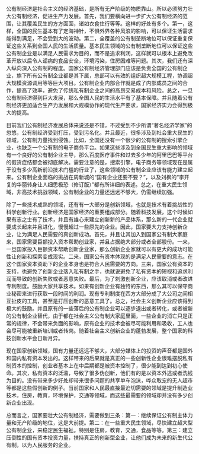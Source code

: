 公有制经济是社会主义的经济基础，是所有无产阶级的物质靠山。所以必须努力壮大公有制经济，促进生产力发展。首先，我们要横向进一步扩大公有制经济的范围，让其覆盖民生的方方面面，诸如衣食住行等等。这样的好处有多个。第一，这样，全国的民生基本有了定海神针，不惧外界各种风浪的影响，可以保证生活需求能得到满足，不会受到大的波动。第二，全覆盖的公有制垄断地位可以保证重复保证这些关系到全国人民的生活质量。基本民生领域的公有制垄断地位可以保证这些公有制企业是以满足人民需求为目的，而不是追求利润，这样就可以根本上避免改革开放以后令人诟病的食品安全，环境污染，住房困难等问题。其次，我们还有深入纵向深入公有制的程度。国家公有制经济管理部门应该是负责全国的公有制企业，旗下所有公有制企业都是其下属，总部可以有效的组织超大规模工程，协调超大规模资源调用等等巨大项目。公有制企业内部合作就是成了内部成员之间的合作，提高了效率，避免了传统私有制企业之间的高昂交易成本和风险。总之，一旦公有制经济得到巨大发展，那么全国人民的生活水平有了基本保障。并且随着公有制经济更加适合生产力发展和大规模协作的现代生产要求，国家经济实力会得到极大的提高。

目前我们公有制经济发展总体来说还是不错，不过受到不少所谓“著名经济学家”的忽悠，公有制经济受到打压，受到污名化。并且最近，很多涉及到社会重大民生的领域，公有制力量找到侵蚀。比如，全国还没有一个很少的公有制的搜索引擎企业，也缺乏一个公有制的电子商务平台。如果这些涉及到全国民生重大影响的领域有一个良好的公有制企业主导，那么百度医疗事件和过去多少年的阿里巴巴等平台的假货症结都会被彻底解决。需要注意的是，搜索引擎，电子商务等领域现在是属于没有多少高新前沿技术门槛的行业了，这些领域的公有制企业应该有能力建立起来。公有制企业面临的挑战在周新城的“国有企业还要不要？”，以及刘枫的“李开复的华丽转身让人细思极恐（修订版）”都有所详细的表述。总之，在重大民生领域，非高技术挑战领域，公有制企业的力量还远远不够大，仍需继续加强。

除了一些技术成熟的领域，还有有一大部分是创新领域，也就是技术有着挑战性的科学创新行业。创新经济是国家经济的重要组成部分。随着科技发展，这个时候如果有志之士有了技术，并且有雄心来建立创新新的产品体系，那么新的一代企业就要成长起来并且进化，慢慢超过一些原先的企业。因此，国家要大力支持创新企业，让为满足人民需要的真创新成功。首先，并且让其加入到国家公有制大家庭来，国家需要巨额投入资本帮助创业家，并且占据绝大部分或者全部股份。一来，一旦国家投入巨额资本帮助创新企业家，那么创新企业家就可以有更大的成功可能性让创新和探索变成现实。二来，国家公有资本体现的是满足人民需要的意志。在这个国家资本资助下的企业本身也是符合人民需要的方向。三来，国家公有资本的支持，也避免了创新企业落入私有制之手，也就说避免了私有资本的短视和追求利润而导致的创新失败或者恶意失败。最后，为了刺激创新企业，应该取消或者改进专利制度。鼓励大家共享技术。如果有创新企业有独特的东西，那么其可以保守商业秘密来进行获取一段时间的利润。现有专利制度在西方大部分成了大公司之间相互扯皮的工具，甚至是打压创新的恶意工具了。总之，社会主义创新企业应该得到极大的鼓励。并且原有的一些落后的公有制企业可以逐步退出或者转化，或者被新的公有制企业替代，由于都在社会主义公有制大家庭里面，一些企业的消亡只是正常的规律，不会带来负面的影响，原有企业的技术会被尽可能利用和吸收，工人也会尽可能被重新培训或者转岗。随着社会主义创新企业的蓬勃发展，整个国家的科技创新水平会日新月异。

现在国家创新领域，国有力量还远远不够大，大部分媒体上的投资的声音都是国外和国内私有资本发出的。这样带来的后果就是真正的一些创新性企业很难摆脱私有制资本的控制，创业者基本上在中后期都是被资本控制了，很少能到达到初心使命。其次，私有资本的泛滥，导致了很多伪创新，他们有的是以资本外逃或者洗钱为目的。没有带来多少好处却带来很多问题的共享单车泡沫，哗众取宠的无人超市等都是这些假创新的例子。当前国家和人民最直接最迫切需要的领域是提升制造业技术，住房，教育，环境保护，交通等领域，而这些最需要的领域却并没有多少创新企业出现。

总而言之，国家要壮大公有制经济，需要做到三条：第一：继续保证公有制主体力量和无产阶级的地位，这是大前提。第二：在一些重大民生领域，尽快建立超大型公有制企业，来稳定民生福祉。特别是住房，教育，交通，食品等等。第三：建立压倒性的国有资本投资力量，扶持真正的创新型企业，让他们成为未来的新生代公有制，以为人民服务的企业。
